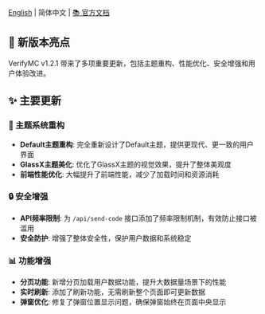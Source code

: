 [English](https://github.com/KiteMC/VerifyMC/releases/tag/v1.2.1) | 简体中文 | [📚 官方文档](https://kitemc.com/docs/verifymc/)

## 🎉 新版本亮点

VerifyMC v1.2.1 带来了多项重要更新，包括主题重构、性能优化、安全增强和用户体验改进。

## ✨ 主要更新

### 🎨 主题系统重构
- **Default主题重构**: 完全重新设计了Default主题，提供更现代、更一致的用户界面
- **GlassX主题美化**: 优化了GlassX主题的视觉效果，提升了整体美观度
- **前端性能优化**: 大幅提升了前端性能，减少了加载时间和资源消耗

### 🔒 安全增强
- **API频率限制**: 为 `/api/send-code` 接口添加了频率限制机制，有效防止接口被滥用
- **安全防护**: 增强了整体安全性，保护用户数据和系统稳定

### 📊 功能增强
- **分页功能**: 新增分页加载用户数据功能，提升大数据量场景下的性能
- **实时刷新**: 添加了刷新功能，无需刷新整个页面即可更新数据
- **弹窗优化**: 修复了弹窗位置显示问题，确保弹窗始终在页面中央显示